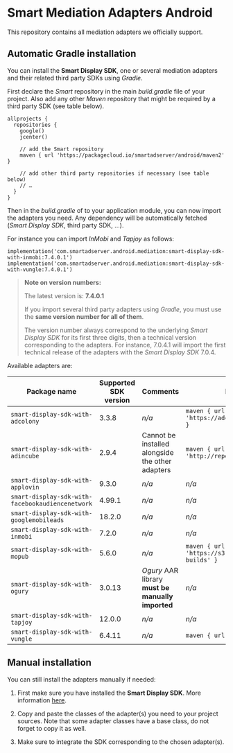 # Smart Mediation Adapters Android

This repository contains all mediation adapters we officially support.

## Automatic Gradle installation

You can install the __Smart Display SDK__, one or several mediation adapters and their related third party SDKs using _Gradle_.

First declare the _Smart_ repository in the main _build.gradle_ file of your project. Also add any other _Maven_ repository that might be required by a third party SDK (see table below).

    allprojects {
      repositories {
        google()
        jcenter()

        // add the Smart repository
        maven { url 'https://packagecloud.io/smartadserver/android/maven2' }

        // add other third party repositories if necessary (see table below)
        // …
      }
    }

Then in the _build.gradle_ of to your application module, you can now import the adapters you need. Any dependency will be automatically fetched (_Smart Display SDK_, third party SDK, …).

For instance you can import _InMobi_ and _Tapjoy_ as follows:

    implementation('com.smartadserver.android.mediation:smart-display-sdk-with-inmobi:7.4.0.1')
    implementation('com.smartadserver.android.mediation:smart-display-sdk-with-vungle:7.4.0.1')

> **Note on version numbers:**
>
> The latest version is: **7.4.0.1**
>
> If you import several third party adapters using _Gradle_, you must use the **same version number for all of them**.
>
> The version number always correspond to the underlying _Smart Display SDK_ for its first three digits, then a technical version corresponding to the adapters.
> For instance, 7.0.4.1 will import the first technical release of the adapters with the _Smart Display SDK_ 7.0.4.

Available adapters are:

| Package name | Supported SDK version | Comments | Maven repository |
| ------------ | --------------------- | -------- | ---------------- |
| ```smart-display-sdk-with-adcolony``` | 3.3.8 | _n/a_ | ```maven { url 'https://adcolony.bintray.com/AdColony' }``` |
| ```smart-display-sdk-with-adincube``` | 2.9.4 | Cannot be installed alongside the other adapters | ```maven { url 'http://repository.adincube.com/maven'}``` |
| ```smart-display-sdk-with-applovin``` | 9.3.0 | _n/a_ | _n/a_ |
| ```smart-display-sdk-with-facebookaudiencenetwork``` | 4.99.1 | _n/a_ | _n/a_ |
| ```smart-display-sdk-with-googlemobileads``` | 18.2.0 | _n/a_ | _n/a_ |
| ```smart-display-sdk-with-inmobi``` | 7.2.0 | _n/a_ | _n/a_ |
| ```smart-display-sdk-with-mopub``` | 5.6.0 | _n/a_ | ```maven { url 'https://s3.amazonaws.com/moat-sdk-builds' }``` |
| ```smart-display-sdk-with-ogury``` | 3.0.13 | _Ogury_ AAR library **must be manually imported** | _n/a_ |
| ```smart-display-sdk-with-tapjoy``` | 12.0.0 | _n/a_ | _n/a_ |
| ```smart-display-sdk-with-vungle``` | 6.4.11 | _n/a_ | ```maven { url 'https://jitpack.io' }``` |

## Manual installation

You can still install the adapters manually if needed:

1. First make sure you have installed the __Smart Display SDK__. More information [here](http://documentation.smartadserver.com/DisplaySDK/android/gettingstarted.html).

2. Copy and paste the classes of the adapter(s) you need to your project sources. Note that some adapter classes have a base class, do not forget to copy it as well.

3. Make sure to integrate the SDK corresponding to the chosen adapter(s).
